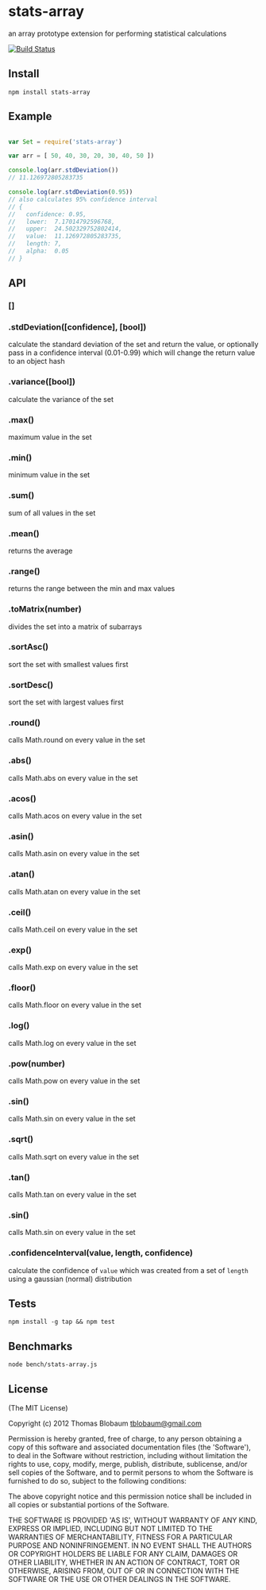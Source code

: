 # stats-array

an array prototype extension for performing statistical calculations

[![Build Status](https://secure.travis-ci.org/tblobaum/stats-array.png)](http://travis-ci.org/tblobaum/stats-array)

## Install

`npm install stats-array`

## Example

```js

var Set = require('stats-array')

var arr = [ 50, 40, 30, 20, 30, 40, 50 ])

console.log(arr.stdDeviation()) 
// 11.126972805283735

console.log(arr.stdDeviation(0.95)) 
// also calculates 95% confidence interval
// {
//   confidence: 0.95, 
//   lower:  7.17014792596768, 
//   upper:  24.502329752802414, 
//   value:  11.126972805283735, 
//   length: 7, 
//   alpha:  0.05
// }

```

## API

### []

### .stdDeviation([confidence], [bool])
calculate the standard deviation of the set and return the value, or optionally pass in a confidence interval (0.01-0.99) which will change the return value to an object hash

### .variance([bool])
calculate the variance of the set

### .max()
maximum value in the set

### .min()
minimum value in the set

### .sum()
sum of all values in the set

### .mean()
returns the average

### .range()
returns the range between the min and max values

### .toMatrix(number)
divides the set into a matrix of subarrays

### .sortAsc()
sort the set with smallest values first

### .sortDesc()
sort the set with largest values first

### .round()
calls Math.round on every value in the set

### .abs()
calls Math.abs on every value in the set

### .acos()
calls Math.acos on every value in the set

### .asin()
calls Math.asin on every value in the set

### .atan()
calls Math.atan on every value in the set

### .ceil()
calls Math.ceil on every value in the set

### .exp()
calls Math.exp on every value in the set

### .floor()
calls Math.floor on every value in the set

### .log()
calls Math.log on every value in the set

### .pow(number)
calls Math.pow on every value in the set

### .sin()
calls Math.sin on every value in the set

### .sqrt()
calls Math.sqrt on every value in the set

### .tan()
calls Math.tan on every value in the set

### .sin()
calls Math.sin on every value in the set

### .confidenceInterval(value, length, confidence)
calculate the confidence of `value` which was created from a set of `length` using a gaussian (normal) distribution

## Tests

`npm install -g tap && npm test`

## Benchmarks

`node bench/stats-array.js`

## License

(The MIT License)

Copyright (c) 2012 Thomas Blobaum <tblobaum@gmail.com>

Permission is hereby granted, free of charge, to any person obtaining
a copy of this software and associated documentation files (the
'Software'), to deal in the Software without restriction, including
without limitation the rights to use, copy, modify, merge, publish,
distribute, sublicense, and/or sell copies of the Software, and to
permit persons to whom the Software is furnished to do so, subject to
the following conditions:

The above copyright notice and this permission notice shall be
included in all copies or substantial portions of the Software.

THE SOFTWARE IS PROVIDED 'AS IS', WITHOUT WARRANTY OF ANY KIND,
EXPRESS OR IMPLIED, INCLUDING BUT NOT LIMITED TO THE WARRANTIES OF
MERCHANTABILITY, FITNESS FOR A PARTICULAR PURPOSE AND NONINFRINGEMENT.
IN NO EVENT SHALL THE AUTHORS OR COPYRIGHT HOLDERS BE LIABLE FOR ANY
CLAIM, DAMAGES OR OTHER LIABILITY, WHETHER IN AN ACTION OF CONTRACT,
TORT OR OTHERWISE, ARISING FROM, OUT OF OR IN CONNECTION WITH THE
SOFTWARE OR THE USE OR OTHER DEALINGS IN THE SOFTWARE.